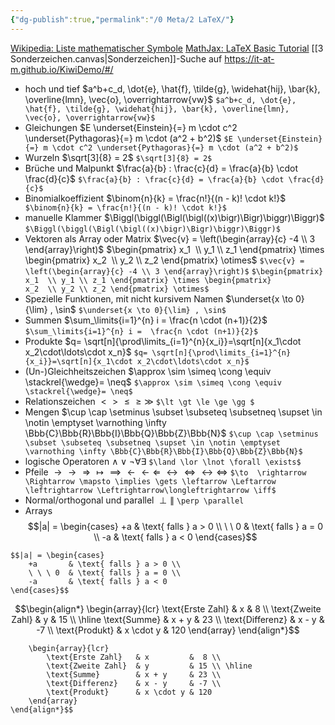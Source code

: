 ```yaml
---
{"dg-publish":true,"permalink":"/0 Meta/2 LaTeX/"}
---
```


[Wikipedia: Liste mathematischer Symbole](https://de.wikipedia.org/wiki/Liste_mathematischer_Symbole)
[MathJax: LaTeX Basic Tutorial](https://www.mathelounge.de/509545/mathjax-latex-basic-tutorial-und-referenz-deutsch)
[[3 Sonderzeichen.canvas|Sonderzeichen]]-Suche auf https://it-at-m.github.io/KiwiDemo/#/
- hoch und tief
  $a^b+c_d, \dot{e}, \hat{f}, \tilde{g}, \widehat{hij}, \bar{k}, \overline{lmn}, \vec{o}, \overrightarrow{vw}$
  ```$a^b+c_d, \dot{e}, \hat{f}, \tilde{g}, \widehat{hij}, \bar{k}, \overline{lmn}, \vec{o}, \overrightarrow{vw}$```
- Gleichungen 
  $E \underset{Einstein}{=} m \cdot c^2 \underset{Pythagoras}{=} m \cdot (a^2 + b^2)$
    ```$E \underset{Einstein}{=} m \cdot c^2 \underset{Pythagoras}{=} m \cdot (a^2 + b^2)$```
- Wurzeln
  $\sqrt[3]{8} = 2$
  ```$\sqrt[3]{8} = 2$```
- Brüche und Malpunkt
  $\frac{a}{b} : \frac{c}{d} = \frac{a}{b} \cdot \frac{d}{c}$
```$\frac{a}{b} : \frac{c}{d} = \frac{a}{b} \cdot \frac{d}{c}$```
- Binomialkoeffizient
  $\binom{n}{k} = \frac{n!}{(n - k)! \cdot k!}$
```  $\binom{n}{k} = \frac{n!}{(n - k)! \cdot k!}$```
- manuelle Klammer
  $\Biggl(\biggl(\Bigl(\bigl((x)\bigr)\Bigr)\biggr)\Biggr)$
```$\Biggl(\biggl(\Bigl(\bigl((x)\bigr)\Bigr)\biggr)\Biggr)$```
- Vektoren als Array oder Matrix
  $\vec{v} = \left(\begin{array}{c} -4 \\ 3 \end{array}\right)$
  $\begin{pmatrix} x_1  \\ y_1 \\ z_1 \end{pmatrix} \times \begin{pmatrix} x_2  \\ y_2 \\ z_2 \end{pmatrix} \otimes$
  ```$\vec{v} = \left(\begin{array}{c} -4 \\ 3 \end{array}\right)$```
  ```$\begin{pmatrix} x_1  \\ y_1 \\ z_1 \end{pmatrix} \times \begin{pmatrix} x_2  \\ y_2 \\ z_2 \end{pmatrix} \otimes$```
- Spezielle Funktionen, mit nicht kursivem Namen
  $\underset{x \to 0}{\lim} , \sin$
```$\underset{x \to 0}{\lim} , \sin$```
- Summen
 $\sum_\limits{i=1}^{n} i =  \frac{n \cdot (n+1)}{2}$
 ```$\sum_\limits{i=1}^{n} i =  \frac{n \cdot (n+1)}{2}$```
- Produkte
  $q= \sqrt[n]{\prod\limits_{i=1}^{n}{x_i}}=\sqrt[n]{x_1\cdot x_2\cdot\ldots\cdot x_n}$
```$q= \sqrt[n]{\prod\limits_{i=1}^{n}{x_i}}=\sqrt[n]{x_1\cdot x_2\cdot\ldots\cdot x_n}$```
- (Un-)Gleichheitszeichen
  $\approx \sim \simeq \cong \equiv \stackrel{\wedge}= \neq$
```$\approx \sim \simeq \cong \equiv \stackrel{\wedge}= \neq$```
- Relationszeichen
  $\lt \gt \le \ge \gg$
```$\lt \gt \le \ge \gg $```
- Mengen
  $\cup \cap \setminus \subset \subseteq \subsetneq \supset \in \notin \emptyset \varnothing \infty \Bbb{C}\Bbb{R}\Bbb{I}\Bbb{Q}\Bbb{Z}\Bbb{N}$
```$\cup \cap \setminus \subset \subseteq \subsetneq \supset \in \notin \emptyset \varnothing \infty \Bbb{C}\Bbb{R}\Bbb{I}\Bbb{Q}\Bbb{Z}\Bbb{N}$```
- logische Operatoren
 $\land \lor \lnot \forall \exists$
```$\land \lor \lnot \forall \exists$```
- Pfeile
 $\to  \rightarrow \Rightarrow \mapsto \implies \gets \leftarrow  \Leftarrow \  \leftrightarrow \Leftrightarrow\longleftrightarrow \iff$
```$\to  \rightarrow \Rightarrow \mapsto \implies \gets \leftarrow \Leftarrow   \leftrightarrow \Leftrightarrow\longleftrightarrow \iff$```
- Normal/orthogonal und parallel
$\perp \parallel$
```\perp \parallel```
- Arrays
$$|a| = \begin{cases}
    +a     & \text{ falls } a > 0 \\
    \ \ 0  & \text{ falls } a = 0 \\
    -a     & \text{ falls } a < 0
\end{cases}$$
```
$$|a| = \begin{cases}
    +a       & \text{ falls } a > 0 \\
    \ \ \ 0  & \text{ falls } a = 0 \\
    -a       & \text{ falls } a < 0
\end{cases}$$
```
$$\begin{align*}
    \begin{array}{lcr}
        \text{Erste Zahl}   & x         &  8 \\
        \text{Zweite Zahl}  & y         & 15 \\ \hline
        \text{Summe}        & x + y     & 23 \\
        \text{Differenz}    & x - y     & -7 \\
        \text{Produkt}      & x \cdot y & 120
    \end{array}
\end{align*}$$
```$$\begin{align*}
    \begin{array}{lcr}
        \text{Erste Zahl}   & x         &  8 \\
        \text{Zweite Zahl}  & y         & 15 \\ \hline
        \text{Summe}        & x + y     & 23 \\
        \text{Differenz}    & x - y     & -7 \\
        \text{Produkt}      & x \cdot y & 120
    \end{array}
\end{align*}$$
```
